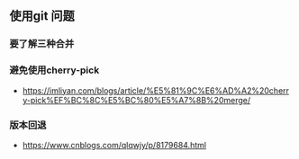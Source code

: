 ## 使用git 问题

### 要了解三种合并

### 避免使用cherry-pick 
 * https://imliyan.com/blogs/article/%E5%81%9C%E6%AD%A2%20cherry-pick%EF%BC%8C%E5%BC%80%E5%A7%8B%20merge/
 
### 版本回退
 * https://www.cnblogs.com/qlqwjy/p/8179684.html